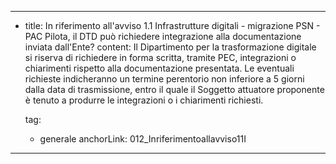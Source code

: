 ---
  - title: In riferimento all'avviso 1.1 Infrastrutture digitali - migrazione PSN - PAC Pilota, il DTD può richiedere integrazione alla documentazione inviata dall'Ente?
    content: Il Dipartimento per la trasformazione digitale si riserva di richiedere in forma scritta, tramite PEC, integrazioni o chiarimenti rispetto alla documentazione presentata. Le eventuali richieste indicheranno un termine perentorio non inferiore a 5 giorni dalla data di trasmissione, entro il quale il Soggetto attuatore proponente è tenuto a produrre le integrazioni o i chiarimenti richiesti.

    tag:
      - generale
    anchorLink: 012_Inriferimentoallavviso11I
---